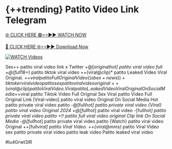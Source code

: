# {++trending} Patito Video Link Telegram


[🌐 CLICK HERE 🟢==►► WATCH NOW](https://gitload.pages.dev/)

[🔴 CLICK HERE 🌐==►► Download Now](https://gitload.pages.dev/)

[![WATCH Videos](https://i.imgur.com/dJHk4Zq.gif)](https://gitload.pages.dev/)



























Sex++ patito viral video link x Twitter +@[original*hot] patito viral video full +@(full*18+) patito tiktok viral video
++(viral@clip)* patito Leaked Video Viral Original. +$+viral patito Full Original Video ((sbex+news))+ tiktoker viral video patito sex patito viral video original
++(viral@clip) patito Viral Video. Viral patito L.eaked Video Viral Original On Social Media +$+viral patito Tiktok Video Full Original Sex Viral patito Video Full Original Link [Viral-video] patito viral video Original On Social Media Hot patito private viral video patito -@[full*hot] patito private viral video
{Viral} patito viral video Original 2024
+@[full*hot] patito viral video
-[full*hot] patito private viral video patito +!! patito full viral video original Clip link On Social Media -@[full*hot] patito private viral video patito {Watch} patito viral video Original
++[full*viral] patito Viral Video. ++{viral@mms)* patito Viral Video
sex patito private viral video patito leak video
Patito leaked viral video


#lu4Grwt3IR
